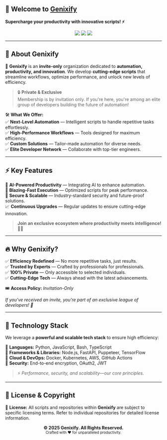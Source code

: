 <!-- Genixify - README.md -->

## 🚀 Welcome to <a href="https://github.com/Genixify">Genixify</a>

<p>
  <strong>Supercharge your productivity with innovative scripts! ⚡</strong>
</p>

<div align="center">
  <img src="https://img.shields.io/badge/🔒Private%20&%20Exclusive-Organization-blue?style=for-the-badge">
  <img src="https://img.shields.io/github/followers/ayusharyaneth?style=social">
  <img src="https://img.shields.io/github/stars/Genixify?style=social">
</div>

---
<!-- Genixify - About -->
## 🌟 About Genixify  

🚀 **Genixify** is an **invite-only** organization dedicated to **automation, productivity, and innovation**. We develop **cutting-edge scripts** that streamline workflows, optimize performance, and unlock new levels of efficiency.  

> 🔒 **Private & Exclusive**  
> Membership is by invitation only. If you're here, you're among an elite group of developers building the future of automation!  

🛠️ **What We Offer:**  
✅ **Next-Level Automation** — Intelligent scripts to handle repetitive tasks effortlessly.  
✅ **High-Performance Workflows** — Tools designed for maximum efficiency.  
✅ **Custom Solutions** — Tailor-made automation for diverse needs.  
✅ **Elite Developer Network** — Collaborate with top-tier engineers.  

---

## ⚡ Key Features  

🎯 **AI-Powered Productivity** — Integrating AI to enhance automation.  
🚀 **Blazing-Fast Execution** — Optimized scripts for peak performance.  
🔐 **Secure & Scalable** — Industry-standard security and future-proof solutions.  
📈 **Continuous Upgrades** — Regular updates to ensure cutting-edge innovation.  

> **Join an exclusive ecosystem where productivity meets intelligence!** 🧠✨  

---

## 🔥 Why Genixify?  

✅ **Efficiency Redefined** — No more repetitive tasks, just results.  
✅ **Trusted by Experts** — Crafted by professionals for professionals.  
✅ **100% Private** — Only accessible to selected individuals.  
✅ **Cutting-Edge Tech** — Always ahead with the latest advancements.  

🎟 **Access Policy:** _Invitation-Only_  

_If you've received an invite, you're part of an exclusive league of developers! 🎉_

---

## 🚀 Technology Stack  

We leverage a **powerful and scalable tech stack** to ensure high efficiency:  

🔹 **Languages:** Python, JavaScript, Bash, TypeScript  
🔹 **Frameworks & Libraries:** Node.js, FastAPI, Puppeteer, TensorFlow  
🔹 **Cloud & DevOps:** Docker, Kubernetes, AWS, GitHub Actions  
🔹 **Security:** End-to-end encryption, OAuth2, JWT  

> ⚡ _Performance, security, and scalability—our core principles._  

---

## 📜 License & Copyright  

📄 **License:** All scripts and repositories within **Genixify** are subject to specific licensing terms. Refer to individual repositories for detailed license information.  

<div align="center">
  <strong>© 2025 Genixify. All Rights Reserved.</strong>  
  <br>  
  <small>Crafted with ❤️ for unparalleled productivity.</small>
</div>
